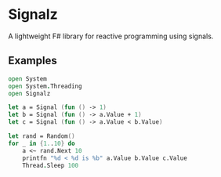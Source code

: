 # Signalz
A lightweight F# library for reactive programming using signals.

## Examples

```fsharp
open System
open System.Threading
open Signalz

let a = Signal (fun () -> 1)
let b = Signal (fun () -> a.Value + 1)
let c = Signal (fun () -> a.Value < b.Value)

let rand = Random()
for _ in {1..10} do
    a <~ rand.Next 10
    printfn "%d < %d is %b" a.Value b.Value c.Value
    Thread.Sleep 100
```